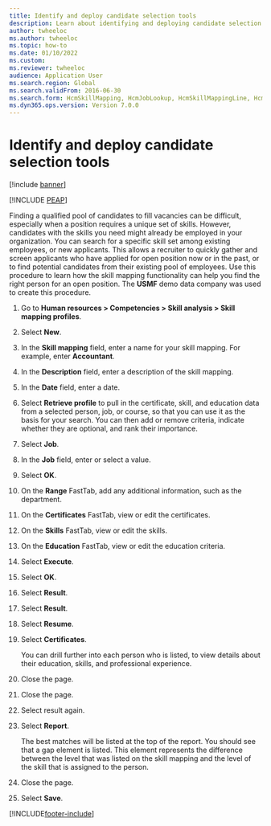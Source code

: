 ```yaml
--- 
title: Identify and deploy candidate selection tools
description: Learn about identifying and deploying candidate selection tools, including a step-by-step process to access candidate profiles.
author: twheeloc
ms.author: twheeloc
ms.topic: how-to
ms.date: 01/10/2022
ms.custom:
ms.reviewer: twheeloc  
audience: Application User 
ms.search.region: Global
ms.search.validFrom: 2016-06-30 
ms.search.form: HcmSkillMapping, HcmJobLookup, HcmSkillMappingLine, HcmPersonCertificate, CCHTMLPrintPreview 
ms.dyn365.ops.version: Version 7.0.0 
---
```


# Identify and deploy candidate selection tools

[!include [banner](../../includes/banner.md)]


[!INCLUDE [PEAP](../../../../includes/peap-1.md)]

Finding a qualified pool of candidates to fill vacancies can be difficult, especially when a position requires a unique set of skills. However, candidates with the skills you need might already be employed in your organization. You can search for a specific skill set among existing employees, or new applicants. This allows a recruiter to quickly gather and screen applicants who have applied for open position now or in the past, or to find potential candidates from their existing pool of employees. Use this procedure to learn how the skill mapping functionality can help you find the right person for an open position. The **USMF** demo data company was used to create this procedure.

1. Go to **Human resources \> Competencies \> Skill analysis \> Skill mapping profiles**.
2. Select **New**.
3. In the **Skill mapping** field, enter a name for your skill mapping. For example, enter **Accountant**.
4. In the **Description** field, enter a description of the skill mapping.
5. In the **Date** field, enter a date.
6. Select **Retrieve profile** to pull in the certificate, skill, and education data from a selected person, job, or course, so that you can use it as the basis for your search. You can then add or remove criteria, indicate whether they are optional, and rank their importance.
7. Select **Job**.
8. In the **Job** field, enter or select a value.
9. Select **OK**.
10. On the **Range** FastTab, add any additional information, such as the department.
11. On the **Certificates** FastTab, view or edit the certificates.
12. On the **Skills** FastTab, view or edit the skills.
13. On the **Education** FastTab, view or edit the education criteria.
14. Select **Execute**.
15. Select **OK**.
16. Select **Result**.
17. Select **Result**.
18. Select **Resume**.
19. Select **Certificates**.

    You can drill further into each person who is listed, to view details about their education, skills, and professional experience.

20. Close the page.
21. Close the page.
22. Select result again.
23. Select **Report**.

    The best matches will be listed at the top of the report. You should see that a gap element is listed. This element represents the difference between the level that was listed on the skill mapping and the level of the skill that is assigned to the person.

24. Close the page.
25. Select **Save**.

[!INCLUDE[footer-include](../../../../includes/footer-banner.md)]

